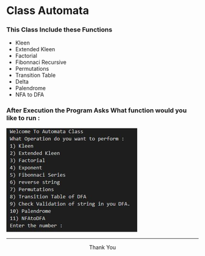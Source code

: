 # Class Automata
### This Class Include these Functions
* Kleen 
* Extended Kleen
* Factorial
* Fibonnaci Recursive
* Permutations 
* Transition Table
* Delta
* Palendrome
* NFA to DFA

### After Execution the Program Asks What function would you like to run :
<img src="AutomataClass.JPG">
<hr>
<p style="text-align:center;">Thank You</p>